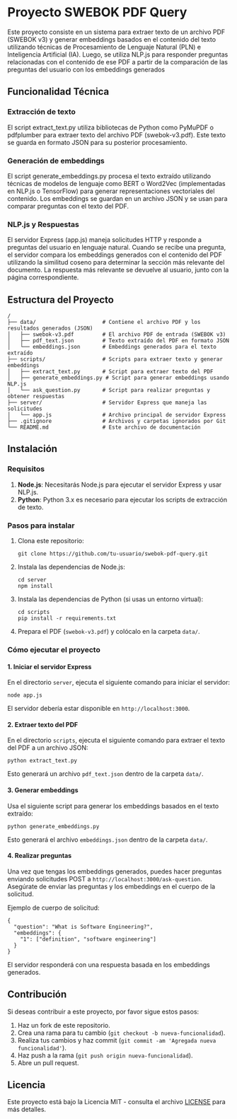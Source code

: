 # Proyecto SWEBOK PDF Query

Este proyecto consiste en un sistema para extraer texto de un archivo PDF (SWEBOK v3) y generar embeddings basados en el contenido del texto utilizando técnicas de Procesamiento de Lenguaje Natural (PLN) e Inteligencia Artificial (IA). Luego, se utiliza NLP.js para responder preguntas relacionadas con el contenido de ese PDF a partir de la comparación de las preguntas del usuario con los embeddings generados

## Funcionalidad Técnica

### Extracción de texto
El script extract_text.py utiliza bibliotecas de Python como PyMuPDF o pdfplumber para extraer texto del archivo PDF (swebok-v3.pdf). Este texto se guarda en formato JSON para su posterior procesamiento.

### Generación de embeddings
El script generate_embeddings.py procesa el texto extraído utilizando técnicas de modelos de lenguaje como BERT o Word2Vec (implementadas en NLP.js o TensorFlow) para generar representaciones vectoriales del contenido. Los embeddings se guardan en un archivo JSON y se usan para comparar preguntas con el texto del PDF.

### NLP.js y Respuestas
El servidor Express (app.js) maneja solicitudes HTTP y responde a preguntas del usuario en lenguaje natural. Cuando se recibe una pregunta, el servidor compara los embeddings generados con el contenido del PDF utilizando la similitud coseno para determinar la sección más relevante del documento. La respuesta más relevante se devuelve al usuario, junto con la página correspondiente.

## Estructura del Proyecto

```
/
├── data/                     # Contiene el archivo PDF y los resultados generados (JSON)
│   ├── swebok-v3.pdf         # El archivo PDF de entrada (SWEBOK v3)
│   ├── pdf_text.json         # Texto extraído del PDF en formato JSON
│   └── embeddings.json       # Embeddings generados para el texto extraído
├── scripts/                  # Scripts para extraer texto y generar embeddings
│   ├── extract_text.py       # Script para extraer texto del PDF
│   ├── generate_embeddings.py # Script para generar embeddings usando NLP.js
│   └── ask_question.py       # Script para realizar preguntas y obtener respuestas
├── server/                   # Servidor Express que maneja las solicitudes
│   └── app.js                # Archivo principal de servidor Express
├── .gitignore                # Archivos y carpetas ignorados por Git
└── README.md                 # Este archivo de documentación
```

## Instalación

### Requisitos

1. **Node.js**: Necesitarás Node.js para ejecutar el servidor Express y usar NLP.js.
2. **Python**: Python 3.x es necesario para ejecutar los scripts de extracción de texto.

### Pasos para instalar

1. Clona este repositorio:
   ```
   git clone https://github.com/tu-usuario/swebok-pdf-query.git
   ```

2. Instala las dependencias de Node.js:
   ```
   cd server
   npm install
   ```

3. Instala las dependencias de Python (si usas un entorno virtual):
   ```
   cd scripts
   pip install -r requirements.txt
   ```

4. Prepara el PDF (`swebok-v3.pdf`) y colócalo en la carpeta `data/`.

### Cómo ejecutar el proyecto

#### 1. Iniciar el servidor Express

En el directorio `server`, ejecuta el siguiente comando para iniciar el servidor:

```
node app.js
```

El servidor debería estar disponible en `http://localhost:3000`.

#### 2. Extraer texto del PDF

En el directorio `scripts`, ejecuta el siguiente comando para extraer el texto del PDF a un archivo JSON:

```
python extract_text.py
```

Esto generará un archivo `pdf_text.json` dentro de la carpeta `data/`.

#### 3. Generar embeddings

Usa el siguiente script para generar los embeddings basados en el texto extraído:

```
python generate_embeddings.py
```

Esto generará el archivo `embeddings.json` dentro de la carpeta `data/`.

#### 4. Realizar preguntas

Una vez que tengas los embeddings generados, puedes hacer preguntas enviando solicitudes POST a `http://localhost:3000/ask-question`. Asegúrate de enviar las preguntas y los embeddings en el cuerpo de la solicitud.

Ejemplo de cuerpo de solicitud:

```
{
  "question": "What is Software Engineering?",
  "embeddings": {
    "1": ["definition", "software engineering"]
  }
}
```

El servidor responderá con una respuesta basada en los embeddings generados.

## Contribución

Si deseas contribuir a este proyecto, por favor sigue estos pasos:

1. Haz un fork de este repositorio.
2. Crea una rama para tu cambio (`git checkout -b nueva-funcionalidad`).
3. Realiza tus cambios y haz commit (`git commit -am 'Agregada nueva funcionalidad'`).
4. Haz push a la rama (`git push origin nueva-funcionalidad`).
5. Abre un pull request.

## Licencia

Este proyecto está bajo la Licencia MIT - consulta el archivo [LICENSE](LICENSE) para más detalles.
